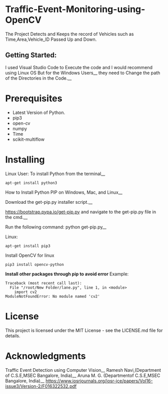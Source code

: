 # Traffic-Event-Monitoring-using-OpenCV 
The Project Detects and Keeps the record of Vehicles such as Time,Area,Vehicle_ID Passed Up and Down.
## Getting Started:
I used Visual Studio Code to Execute the code and I would recommend using Linux OS But for the Windows Users__
they need to Change the path of the Directories in the Code.__
# Prerequisites
- Latest Version of Python.
- pip3
- open-cv
- numpy
- Time
- scikit-multiflow
# Installing
Linux User:
To install Python from the terminal__
```
apt-get install python3
```
How to Install Python PIP on Windows, Mac, and Linux__

Download the get-pip.py installer script.__

https://bootstrap.pypa.io/get-pip.py and navigate to the get-pip.py file in the cmd.__

Run the following command: python get-pip.py__

Linux:
```
apt-get install pip3
```
Install OpenCV for linux
```
pip3 install opencv-python
```
**Install other packages through pip to avoid error**
Example:
```
Traceback (most recent call last):
  File "/root/New Folder/lane.py", line 1, in <module>
    import cv2 
ModuleNotFoundError: No module named 'cv2'
```
  
# License
  This project is licensed under the MIT License - see the LICENSE.md file for details.
# Acknowledgments
  Traffic Event Detection using Computer Vision__
  Ramesh Navi,(Department of C.S.E,MSEC Bangalore, India)__
  Aruna M. G. (Departmentof C.S.E,MSEC Bangalore, India)__
  https://www.iosrjournals.org/iosr-jce/papers/Vol16-issue3/Version-2/F016322532.pdf
  
